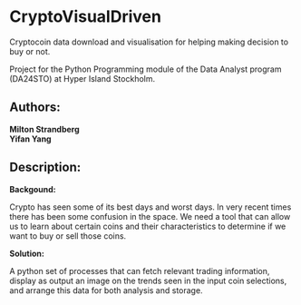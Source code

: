 # CryptoVisualDriven
  Cryptocoin data download and visualisation for helping making decision to buy or not.
  
  Project for the Python Programming module of the Data Analyst program (DA24STO) at Hyper Island Stockholm.

## Authors: ##
**Milton Strandberg** \
**Yifan Yang** 

## Description: ##

**Backgound:**

Crypto has seen some of its best days and worst days. In very recent times there has been some confusion in the space. We need a tool that can allow us to learn about certain coins and their characteristics to determine if we want to buy or sell those coins.

**Solution:**

A python set of processes that can fetch relevant trading information, display as output an image on the trends seen in the input coin selections, and arrange this data for both analysis and storage.
